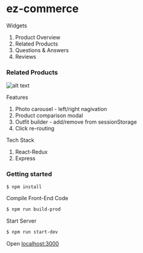 # ez-commerce

Widgets
1. Product Overview
2. Related Products
3. Questions & Answers
4. Reviews

### Related Products

![alt text](https://media.giphy.com/media/ZCZ5xtQsknZCqUw7Z9/giphy.gif)
                                                                                                                                       </figure>                                                                                                                         

Features
1. Photo carousel - left/right nagivation
2. Product comparison modal
3. Outfit builder - add/remove from sessionStorage
4. Click re-routing 

Tech Stack
1. React-Redux
2. Express

### Getting started
 
```sh
$ npm install
```

Compile Front-End Code

```sh
$ npm run build-prod
```

Start Server

```sh
$ npm run start-dev
```

Open [localhost:3000](http://localhost:3000)
